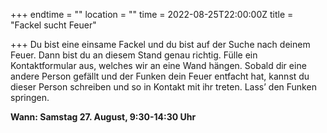 +++
endtime = ""
location = ""
time = 2022-08-25T22:00:00Z
title = "Fackel sucht Feuer"

+++
Du bist eine einsame Fackel und du bist auf der Suche nach deinem Feuer. Dann bist du an diesem Stand genau richtig. Fülle ein Kontaktformular aus, welches wir an eine Wand hängen. Sobald dir eine andere Person gefällt und der Funken dein Feuer entfacht hat, kannst du dieser Person schreiben und so in Kontakt mit ihr treten. Lass’ den Funken springen.

**Wann: Samstag 27. August, 9:30-14:30 Uhr**